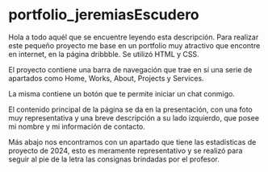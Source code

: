 # portfolio_jeremiasEscudero

Hola a todo aquél que se encuentre leyendo esta descripción.
Para realizar este pequeño proyecto me base en un portfolio muy atractivo que encontre en internet, en la página dribbble. Se utilizó HTML y CSS.

El proyecto contiene una barra de navegación que trae en sí una serie de apartados como Home, Works, About, Projects y Services.

La misma contiene un botón que te permite iniciar un chat conmigo.

El contenido principal de la página se da en la presentación, con una foto muy representativa y una breve descripción a su lado izquierdo, que posee mi nombre y mi información de contacto.

Más abajo nos encontramos con un apartado que tiene las estadísticas de proyecto de 2024, esto es meramente representativo y se realizó para seguir al pie de la letra las consignas brindadas por el profesor.

